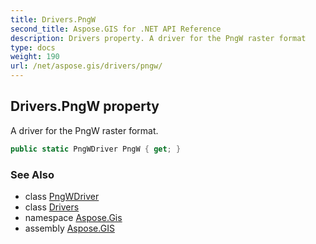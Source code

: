 ```yaml
---
title: Drivers.PngW
second_title: Aspose.GIS for .NET API Reference
description: Drivers property. A driver for the PngW raster format
type: docs
weight: 190
url: /net/aspose.gis/drivers/pngw/
---
```

## Drivers.PngW property

A driver for the PngW raster format.

```csharp
public static PngWDriver PngW { get; }
```

### See Also

* class [PngWDriver](../../../aspose.gis.formats.pngw/pngwdriver/)
* class [Drivers](../)
* namespace [Aspose.Gis](../../drivers/)
* assembly [Aspose.GIS](../../../)


